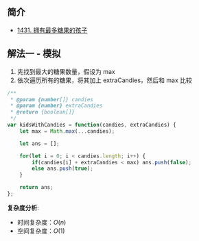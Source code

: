 ## 简介
- [1431. 拥有最多糖果的孩子](https://leetcode-cn.com/problems/kids-with-the-greatest-number-of-candies/)

## 解法一 - 模拟
1. 先找到最大的糖果数量，假设为 max
2. 依次遍历所有的糖果，将其加上 extraCandies，然后和 max 比较

```javascript
/**
 * @param {number[]} candies
 * @param {number} extraCandies
 * @return {boolean[]}
 */
var kidsWithCandies = function(candies, extraCandies) {
    let max = Math.max(...candies);

    let ans = [];

    for(let i = 0; i < candies.length; i++) {
        if(candies[i] + extraCandies < max) ans.push(false);
        else ans.push(true);
    }

    return ans;
};
```
**复杂度分析**:
- 时间复杂度：$O(n)$
- 空间复杂度：$O(1)$

